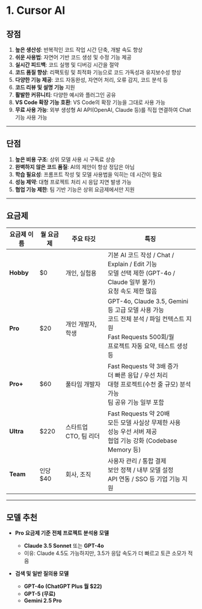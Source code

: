# 1. Cursor AI

## 장점

1. **높은 생산성**: 반복적인 코드 작업 시간 단축, 개발 속도 향상  
2. **쉬운 사용법**: 자연어 기반 코드 생성 및 수정 기능 제공  
3. **실시간 피드백**: 코드 실행 및 디버깅 시간을 절약  
4. **코드 품질 향상**: 리팩토링 및 최적화 기능으로 코드 가독성과 유지보수성 향상  
5. **다양한 기능 제공**: 코드 자동완성, 자연어 처리, 오류 감지, 코드 분석 등  
6. **코드 리뷰 및 설명 기능** 지원  
7. **활발한 커뮤니티**: 다양한 예시와 플러그인 공유  
8. **VS Code 확장 기능 호환**: VS Code의 확장 기능을 그대로 사용 가능  
9. **무료 사용 가능**: 외부 생성형 AI API(OpenAI, Claude 등)를 직접 연결하여 Chat 기능 사용 가능  

---

## 단점

1. **높은 비용 구조**: 상위 모델 사용 시 구독료 상승  
2. **완벽하지 않은 코드 품질**: AI의 제안이 항상 정답은 아님  
3. **학습 필요성**: 프롬프트 작성 및 모델 사용법을 익히는 데 시간이 필요  
4. **성능 제약**: 대형 프로젝트 처리 시 응답 지연 발생 가능  
5. **협업 기능 제한**: 팀 기반 기능은 상위 요금제에서만 지원  

---

## 요금제

| 요금제 이름 | 월 요금제 | 주요 타깃 | 특징 |
| --- | --- | --- | --- |
| **Hobby** | $0 | 개인, 실험용 | 기본 AI 코드 작성 / Chat / Explain / Edit 기능<br>모델 선택 제한 (GPT-4o / Claude 일부 불가)<br>요청 속도 제한 많음 |
| **Pro** | $20 | 개인 개발자, 학생 | GPT-4o, Claude 3.5, Gemini 등 고급 모델 사용 가능<br>코드 전체 분석 / 파일 컨텍스트 지원<br>Fast Requests 500회/월<br>프로젝트 자동 요약, 테스트 생성 등 |
| **Pro+** | $60 | 풀타임 개발자 | Fast Requests 약 3배 증가<br>더 빠른 응답 / 우선 처리<br>대형 프로젝트(수천 줄 규모) 분석 가능<br>팀 공유 기능 일부 포함 |
| **Ultra** | $220 | 스타트업 CTO, 팀 리더 | Fast Requests 약 20배<br>모든 모델 사실상 무제한 사용<br>성능 우선 서버 제공<br>협업 기능 강화 (Codebase Memory 등) |
| **Team** | 인당 $40 | 회사, 조직 | 사용자 관리 / 통합 결제<br>보안 정책 / 내부 모델 설정<br>API 연동 / SSO 등 기업 기능 지원 |

---

## 모델 추천

- **Pro 요금제 기준 전체 프로젝트 분석용 모델**
  - **Claude 3.5 Sonnet** 또는 **GPT-4o**
  - 이유: Claude 4.5도 가능하지만, 3.5가 응답 속도가 더 빠르고 토큰 소모가 적음

- **검색 및 일반 질의용 모델**
  - **GPT-4o (ChatGPT Plus 월 $22)**
  - **GPT-5 (무료)**
  - **Gemini 2.5 Pro**
